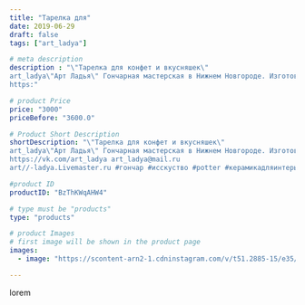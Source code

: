 ```yaml
---
title: "Тарелка для"
date: 2019-06-29
draft: false
tags: ["art_ladya"]

# meta description
description : "\"Тарелка для конфет и вкусняшек\" 
art_ladya\"Арт Ладья\" Гончарная мастерская в Нижнем Новгороде. Изготовление керамики и мастер//-классы по обучению. 
https:"

# product Price
price: "3000"
priceBefore: "3600.0"

# Product Short Description
shortDescription: "\"Тарелка для конфет и вкусняшек\" 
art_ladya\"Арт Ладья\" Гончарная мастерская в Нижнем Новгороде. Изготовление керамики и мастер//-классы по обучению. 
https://vk.com/art_ladya art_ladya@mail.ru 
art//-ladya.Livemaster.ru #гончар #исскуство #potter #керамикадляинтерьера #керамикаручнаяработа #гончарнаямастерская #керамиканазаказ #handmade #посудаизглины #керамика #гончарнаяпосуда #эксклюзивнаякерамика #painter #dishes #decor #ceramicar #nntoday #claygoods #restaurant #earthenware #ceramic #design #bowl #dish #тарелка #plate #ceramicart #berries #авторскаякерамика"

#product ID
productID: "BzThKWqAHW4"

# type must be "products"
type: "products"

# product Images
# first image will be shown in the product page
images:
  - image: "https://scontent-arn2-1.cdninstagram.com/v/t51.2885-15/e35/64438862_2251182968264992_1463410516633419649_n.jpg?tp=1&_nc_ht=scontent-arn2-1.cdninstagram.com&_nc_cat=104&_nc_ohc=pqB9-na4wzIAX-BUbHv&ccb=7-4&oh=419d144c5d8b652426b4c004f87a1c5a&oe=6084696B&_nc_sid=86f79a&ig_cache_key=MjA3NzE0OTcwMDIwNDU1Nzc1Mg%3D%3D.2-ccb7-4"

---
```

lorem
